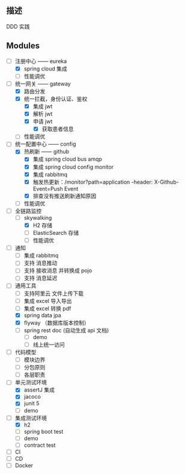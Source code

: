 ## 描述
DDD 实践

## Modules
- [ ] 注册中心 —— eureka
    - [x] spring cloud 集成
    - [ ] 性能调优
- [ ] 统一网关 —— gateway
    - [x] 路由分发
    - [x] 统一拦截，身份认证、鉴权
        - [x] 集成 jwt
        - [x] 解析 jwt
        - [x] 申请 jwt
            - [x] 获取患者信息
    - [ ] 性能调优
- [ ] 统一配置中心 —— config
    - [x] 热刷新 —— github
        - [x] 集成 spring cloud bus amqp
        - [x] 集成 spring cloud config monitor
        - [x] 集成 rabbitmq
        - [x] 触发热更新：/monitor?path=application -header: X-Github-Event=Push Event
        - [x] 排查没有推送刷新通知原因 
    - [ ] 性能调优
- [ ] 全链路监控
    - [ ] skywalking
        - [x] H2 存储
        - [ ] ElasticSearch 存储    
        - [ ] 性能调优
- [ ] 通知
    - [ ] 集成 rabbitmq
    - [ ] 支持 消息推动
    - [ ] 支持 接收消息 并转换成 pojo
    - [ ] 支持 消息延迟
- [ ] 通用工具
    - [ ] 支持阿里云 文件上传下载
    - [ ] 集成 excel 导入导出
    - [ ] 集成 excel 转换 pdf
    - [x] spring data jpa
    - [x] flyway （数据库版本控制）
    - [ ] spring rest doc (自动生成 api 文档)
        - [ ] demo
        - [ ] 线上统一访问
- [ ] 代码模型
    - [ ] 模块边界
    - [ ] 分包原则
    - [ ] 各层职责
- [ ] 单元测试环境
    - [x] assertJ 集成
    - [x] jacoco
    - [x] junit 5
    - [ ] demo
- [ ] 集成测试环境
    - [x] h2
    - [ ] spring boot test
    - [ ] demo
    - [ ] contract test
- [ ] CI 
- [ ] CD
- [ ] Docker